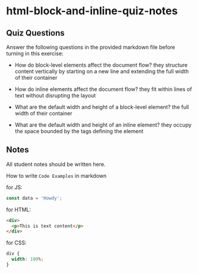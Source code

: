 # html-block-and-inline-quiz-notes

## Quiz Questions

Answer the following questions in the provided markdown file before turning in this exercise:

- How do block-level elements affect the document flow? they structure content vertically by starting on a new line and extending the full width of their container

- How do inline elements affect the document flow? they fit within lines of text without disrupting the layout

- What are the default width and height of a block-level element? the full width of their container

- What are the default width and height of an inline element? they occupy the space bounded by the tags defining the element

## Notes

All student notes should be written here.

How to write `Code Examples` in markdown

for JS:

```javascript
const data = 'Howdy';
```

for HTML:

```html
<div>
  <p>This is text content</p>
</div>
```

for CSS:

```css
div {
  width: 100%;
}
```
